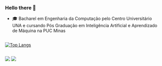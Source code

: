 ### Hello there 👋

- 🎓 Bacharel em Engenharia da Computação pelo Centro Universitário UNA e cursando Pós Graduação em Inteligência Artificial e Aprendizado de Máquina na PUC Minas

##
[![Top Langs](https://github-readme-stats-git-masterrstaa-rickstaa.vercel.app/api/top-langs/?username=ragoncalves&theme=dark)](https://github.com/ragoncalves/github-readme-stats)
##

<a href = "https://www.linkedin.com/in/renatoaugustog/"><img src = "https://img.shields.io/badge/LinkedIn-0077B5?style=for-the-badge&logo=linkedin&logoColor=white" target="_blank"></a>
<a href = "https://www.instagram.com/renaugustog/"><img src = "https://img.shields.io/badge/Instagram-E4405F?style=for-the-badge&logo=instagram&logoColor=white" target="_blank"></a>
